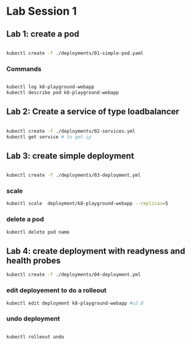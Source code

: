 # Lab Session 1

## Lab 1: create a pod

``` bash

kubectl create -f ./deployments/01-simple-pod.yaml
 ```
 
### Commands

```bash

kubectl log k8-playground-webapp
kubectl describe pod k8-playground-webapp

```

## Lab 2: Create a service of type loadbalancer

``` bash

kubectl create -f ./deployments/02-services.yml
kubectl get service # to get ip 

 ```

## Lab 3: create simple deployment

```bash

kubectl create -f ./deployments/03-deployment.yml

```

### scale

```bash
kubectl scale  deployment/k8-playground-webapp --replicas=5
```

### delete a pod

``` bash
kubectl delete pod name
```


## Lab 4: create deployment with readyness and health probes

```bash
kubectl create -f ./deployments/04-deployment.yml
 ```

### edit deployement to do a rolleout

```bash 
kubectl edit deployment k8-playground-webapp #v2.0
```

### undo deployment

``` bash

kubectl rolleout undo

```
